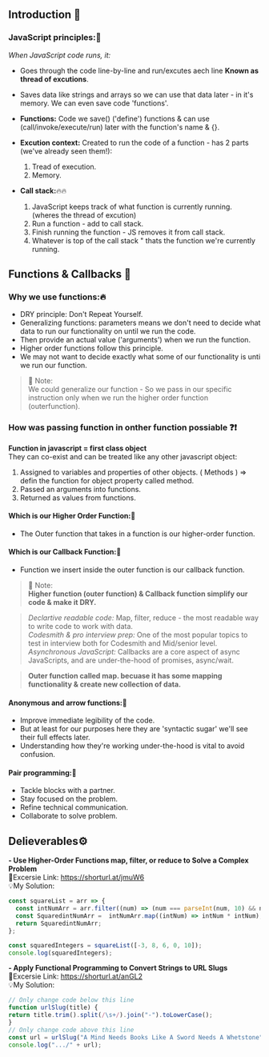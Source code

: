 ## Introduction :tulip:

### JavaScript principles::tulip:
*When JavaScript code runs, it: <br/>*
- Goes through the code line-by-line and run/excutes aech line **Known as thread of excutions**.
- Saves data like strings and arrays so we can use that data later - in it's memory. We can even save code 'functions'.
- **Functions:** Code we save() ('define') functions & can use (call/invoke/execute/run) later with the function's name & {}.
- **Excution context:** Created to run the code of a function - has 2 parts (we've already seen them!):
    1. Tread of execution.
    2. Memory.
       
- **Call stack:**:fire::fire:
    1. JavaScript keeps track of what function is currently running. (wheres the thread of excution)
    2. Run a function - add to call stack.
    3. Finish running the function - JS removes it from call stack.
    4. Whatever is top of the call stack " thats the function we're currently running.
  
 ## Functions & Callbacks :tulip:
 ### Why we use functions::fire:
- DRY principle: Don't Repeat Yourself.
- Generalizing functions: parameters means we don't need to decide what data to run our functionality on until we run the code.
- Then provide an actual value ('arguments') when we run the function.
- Higher order functions follow this principle.
- We may not want to decide exactly what some of our functionality is unti we run our function.

>💌 Note:<br/>
> We could generalize our function - So we pass in our specific instruction only when we run the higher order function (outerfunction).

### How was passing function in onther function possiable :question::exclamation:
**Function in javascript = first class object<br/>**
They can co-exist and can be treated like any other javascript object:<br/>
1. Assigned to variables and properties of other objects. ( Methods ) => defin the function for object property called method. 
2. Passed an arguments into functions. 
3. Returned as values from functions. 
    
#### Which is our Higher Order Function::bell:
- The Outer function that takes in a function is our higher-order function.
#### Which is our Callback Function::bell:
- Function we insert inside the outer function is our callback function. 

>💌 Note:<br/>
> **Higher function (outer function) & Callback function simplify our code & make it DRY.**

> *Declartive readable code:* Map, filter, reduce - the most readable way to write code to work with data.<br/>
> *Codesmith & pro interview prep:* One of the most popular topics to test in interview both for Codesmith and Mid/senior level.<br/>
> *Asynchronous JavaScript:* Callbacks are a core aspect of async JavaScripts, and are under-the-hood of promises, async/wait.<br/>
 
> **Outer function called map. becuase it has some mapping functionality & create new collection of data.** 

#### Anonymous and arrow functions:💎
- Improve immediate legibility of the code.
- But at least for our purposes here they are 'syntactic sugar' we'll see their full effects later.
- Understanding how they're working under-the-hood is vital to avoid confusion.

#### Pair programming::crystal_ball:
- Tackle blocks with a partner.
- Stay focused on the problem.
- Refine technical communication.
- Collaborate to solve problem.
  
## Delieverables⚙️
**- Use Higher-Order Functions map, filter, or reduce to Solve a Complex Problem**
<br />:jack_o_lantern:Excersie Link: https://shorturl.at/jmuW6 
<br />💡My Solution: 
```js
const squareList = arr => {
  const intNumArr = arr.filter((num) => (num === parseInt(num, 10) && num >= 0));
  const SquaredintNumArr =  intNumArr.map((intNum) => intNum * intNum);
  return SquaredintNumArr;
};

const squaredIntegers = squareList([-3, 8, 6, 0, 10]);
console.log(squaredIntegers);
```

**- Apply Functional Programming to Convert Strings to URL Slugs**
<br />:jack_o_lantern:Excersie Link: https://shorturl.at/anGL2
<br />💡My Solution: 
```js
// Only change code below this line
function urlSlug(title) {
return title.trim().split(/\s+/).join("-").toLowerCase();
}
// Only change code above this line
const url = urlSlug("A Mind Needs Books Like A Sword Needs A Whetstone");
console.log(".../" + url);
```

